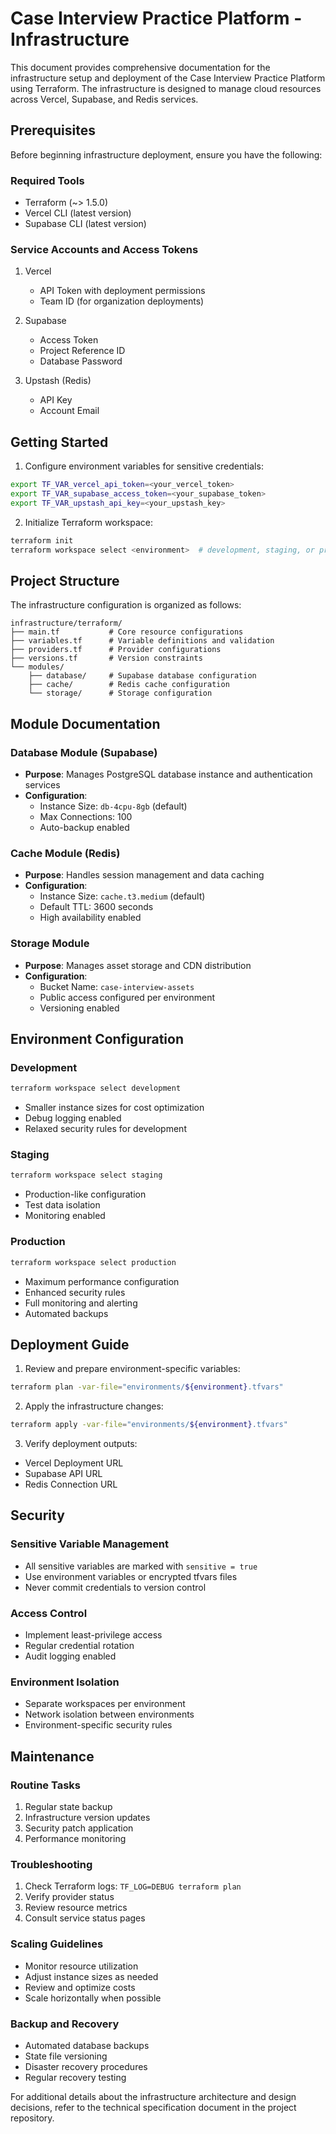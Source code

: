 # Case Interview Practice Platform - Infrastructure

This document provides comprehensive documentation for the infrastructure setup and deployment of the Case Interview Practice Platform using Terraform. The infrastructure is designed to manage cloud resources across Vercel, Supabase, and Redis services.

## Prerequisites

Before beginning infrastructure deployment, ensure you have the following:

### Required Tools
- Terraform (~> 1.5.0)
- Vercel CLI (latest version)
- Supabase CLI (latest version)

### Service Accounts and Access Tokens
1. Vercel
   - API Token with deployment permissions
   - Team ID (for organization deployments)

2. Supabase
   - Access Token
   - Project Reference ID
   - Database Password

3. Upstash (Redis)
   - API Key
   - Account Email

## Getting Started

1. Configure environment variables for sensitive credentials:
```bash
export TF_VAR_vercel_api_token=<your_vercel_token>
export TF_VAR_supabase_access_token=<your_supabase_token>
export TF_VAR_upstash_api_key=<your_upstash_key>
```

2. Initialize Terraform workspace:
```bash
terraform init
terraform workspace select <environment>  # development, staging, or production
```

## Project Structure

The infrastructure configuration is organized as follows:

```
infrastructure/terraform/
├── main.tf           # Core resource configurations
├── variables.tf      # Variable definitions and validation
├── providers.tf      # Provider configurations
├── versions.tf       # Version constraints
└── modules/
    ├── database/     # Supabase database configuration
    ├── cache/        # Redis cache configuration
    └── storage/      # Storage configuration
```

## Module Documentation

### Database Module (Supabase)
- **Purpose**: Manages PostgreSQL database instance and authentication services
- **Configuration**:
  - Instance Size: `db-4cpu-8gb` (default)
  - Max Connections: 100
  - Auto-backup enabled

### Cache Module (Redis)
- **Purpose**: Handles session management and data caching
- **Configuration**:
  - Instance Size: `cache.t3.medium` (default)
  - Default TTL: 3600 seconds
  - High availability enabled

### Storage Module
- **Purpose**: Manages asset storage and CDN distribution
- **Configuration**:
  - Bucket Name: `case-interview-assets`
  - Public access configured per environment
  - Versioning enabled

## Environment Configuration

### Development
```bash
terraform workspace select development
```
- Smaller instance sizes for cost optimization
- Debug logging enabled
- Relaxed security rules for development

### Staging
```bash
terraform workspace select staging
```
- Production-like configuration
- Test data isolation
- Monitoring enabled

### Production
```bash
terraform workspace select production
```
- Maximum performance configuration
- Enhanced security rules
- Full monitoring and alerting
- Automated backups

## Deployment Guide

1. Review and prepare environment-specific variables:
```bash
terraform plan -var-file="environments/${environment}.tfvars"
```

2. Apply the infrastructure changes:
```bash
terraform apply -var-file="environments/${environment}.tfvars"
```

3. Verify deployment outputs:
- Vercel Deployment URL
- Supabase API URL
- Redis Connection URL

## Security

### Sensitive Variable Management
- All sensitive variables are marked with `sensitive = true`
- Use environment variables or encrypted tfvars files
- Never commit credentials to version control

### Access Control
- Implement least-privilege access
- Regular credential rotation
- Audit logging enabled

### Environment Isolation
- Separate workspaces per environment
- Network isolation between environments
- Environment-specific security rules

## Maintenance

### Routine Tasks
1. Regular state backup
2. Infrastructure version updates
3. Security patch application
4. Performance monitoring

### Troubleshooting
1. Check Terraform logs: `TF_LOG=DEBUG terraform plan`
2. Verify provider status
3. Review resource metrics
4. Consult service status pages

### Scaling Guidelines
- Monitor resource utilization
- Adjust instance sizes as needed
- Review and optimize costs
- Scale horizontally when possible

### Backup and Recovery
- Automated database backups
- State file versioning
- Disaster recovery procedures
- Regular recovery testing

For additional details about the infrastructure architecture and design decisions, refer to the technical specification document in the project repository.